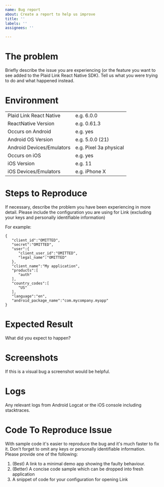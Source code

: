 ```yaml
---
name: Bug report
about: Create a report to help us improve
title: ''
labels: ''
assignees: ''

---
```


# The problem

Briefly describe the issue you are experiencing (or the feature you want to see added to the Plaid Link 
React Native SDK). Tell us what you were trying to do and what happened instead. 

# Environment

|                        |  |
| ------------------------| ---------- |
| Plaid Link React Native          | e.g. 6.0.0                |
| ReactNative Version     | e.g. 0.61.3                |
| Occurs on Android             | e.g. yes                |
| Android OS Version                    | e.g. 5.0.0 (21)                |
| Android Devices/Emulators    | e.g. Pixel 3a physical                |
| Occurs on iOS     | e.g. yes                |
| iOS Version           | e.g. 11                |
| iOS Devices/Emulators               | e.g. iPhone X                |

# Steps to Reproduce

If necessary, describe the problem you have been experiencing in more detail.
Please include the configuration you are using for Link (excluding your keys
and personally identifiable information)

For example:
```
{
   "client_id":"OMITTED",
   "secret":"OMITTED",
   "user":{
      "client_user_id":"OMITTED",
      "legal_name":"OMITTED"
   },
   "client_name":"My application",
   "products":[
      "auth"
   ],
   "country_codes":[
      "US"
   ],
   "language":"en",
   "android_package_name":"com.mycompany.myapp"
}
```

# Expected Result
What did you expect to happen?

# Screenshots
If this is a visual bug a screenshot would be helpful.

# Logs
Any relevant logs from Android Logcat or the iOS console including stacktraces.

# Code To Reproduce Issue 
With sample code it's easier to reproduce the bug and it's much faster to fix it. 
Don't forget to omit any keys or personally identifiable information.
Please provide one of the following:

1. (Best) A link to a minimal demo app showing the faulty behaviour.
1. (Better) A concise code sample which can be dropped into fresh application
1. A snippet of code for your configuration for opening Link
